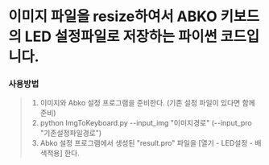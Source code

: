 # 이미지 파일을 resize하여서 ABKO 키보드의 LED 설정파일로 저장하는 파이썬 코드입니다.
### 사용방법
> 1. 이미지와 Abko 설정 프로그램을 준비한다. (기존 설정 파일이 있다면 함께 준비)
> 2. python ImgToKeyboard.py --input_img "이미지경로" (--input_pro "기존설정파일경로")
> 3. Abko 설정 프로그램에서 생성된 "result.pro" 파일을 [열기 - LED설정 - 배색적용] 한다.